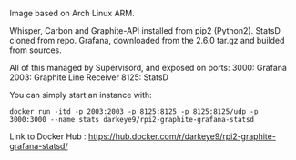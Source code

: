 Image based on Arch Linux ARM.

Whisper, Carbon and Graphite-API installed from pip2 (Python2).
StatsD cloned from repo.
Grafana, downloaded from the 2.6.0 tar.gz and builded from sources.

All of this managed by Supervisord, and exposed on ports:
3000: Grafana
2003: Graphite Line Receiver
8125: StatsD

You can simply start an instance with:

	docker run -itd -p 2003:2003 -p 8125:8125 -p 8125:8125/udp -p 3000:3000 --name stats darkeye9/rpi2-graphite-grafana-statsd

Link to Docker Hub : https://hub.docker.com/r/darkeye9/rpi2-graphite-grafana-statsd/

